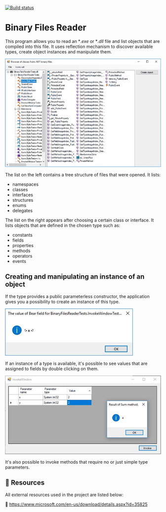 [![Build status](https://ci.appveyor.com/api/projects/status/6o3es3fa5fxpvf2v?svg=true)](https://ci.appveyor.com/project/monkog/binary-files-reader)

# Binary Files Reader
This program allows you to read an **.exe* or **.dll* file and list objects that are compiled into this file. It uses reflection mechanism to discover available types, create object instances and manipulate them.

![Application screenshot](./.Docs/Application.JPG)

The list on the left contains a tree structure of files that were opened. It lists:
* namespaces
* classes
* interfaces
* structures
* enums
* delegates

The list on the right appears after choosing a certain class or interface. It lists objects that are defined in the chosen type such as:
* constants
* fields
* properties
* methods
* operators
* events

## Creating and manipulating an instance of an object
If the type provides a public parameterless constructor, the application gives you a possibility to create an instance of this type.  

![Field value window screenshot](./.Docs/FieldValue.JPG)

If an instance of a type is available, it's possible to see values that are assigned to fields by double clicking on them.

![Invoke method window screenshot](./.Docs/MethodInvoke.JPG)

It's also possible to invoke methods that require no or just simple type parameters.


## :link: Resources
All external resources used in the project are listed below:

:art: https://www.microsoft.com/en-us/download/details.aspx?id=35825
